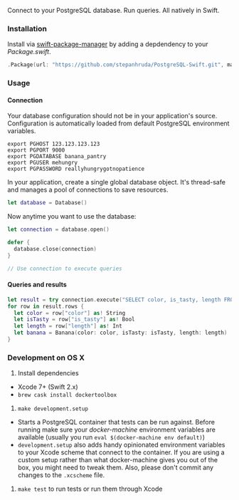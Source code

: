 Connect to your PostgreSQL database. Run queries. All natively in Swift.

### Installation

Install via [swift-package-manager](https://github.com/apple/swift-package-manager) by adding a depdendency to your _Package.swift_.

```swift
.Package(url: "https://github.com/stepanhruda/PostgreSQL-Swift.git", majorVersion: 0)
```

### Usage

#### Connection

Your database configuration should not be in your application's source. Configuration is automatically loaded from default PostgreSQL environment variables.

```shell
export PGHOST 123.123.123.123
export PGPORT 9000
export PGDATABASE banana_pantry
export PGUSER mehungry
export PGPASSWORD reallyhungrygotnopatience
```

In your application, create a single global database object. It's thread-safe and manages a pool of connections to save resources.

```swift
let database = Database()
```

Now anytime you want to use the database:

```swift
let connection = database.open()

defer {
  database.close(connection)
}

// Use connection to execute queries
```

#### Queries and results

```swift
let result = try connection.execute("SELECT color, is_tasty, length FROM bananas WHERE source = $1;", [palmTree])
for row in result.rows {
  let color = row["color"] as! String
  let isTasty = row["is_tasty"] as! Bool
  let length = row["length"] as! Int
  let banana = Banana(color: color, isTasty: isTasty, length: length)
}
```

### Development on OS X

1. Install dependencies
  * Xcode 7+ (Swift 2.x)
  * `brew cask install dockertoolbox`
1. `make development.setup`
  * Starts a PostgreSQL container that tests can be run against. Before running make sure your _docker-machine_ environment variables are available (usually you run `eval $(docker-machine env default)`)
  * `development.setup` also adds handy opinionated environment variables to your Xcode scheme that connect to the container. If you are using a custom setup rather than what docker-machine gives you out of the box, you might need to tweak them. Also, please don't commit any changes to the `.xcscheme` file.
1. `make test` to run tests or run them through Xcode


